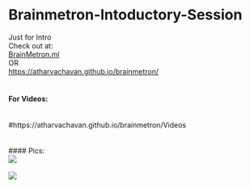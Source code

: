 # Brainmetron-Intoductory-Session
Just for Intro
<br>
Check out at: <br>
<a href="http://brainmetron.ml/">BrainMetron.ml</a>
<br> OR <br>
https://atharvachavan.github.io/brainmetron/
<br> <br>
#### For Videos:
<br>
#https://atharvachavan.github.io/brainmetron/Videos
<br><br><br>
#### Pics:
<br>

<img src="https://github.com/AtharvaChavan/brainmetron/assets/35627981/bf73d753-fa32-46fb-9dc1-6927711b0b4a" >
<br>
<br>

<img src="https://github.com/AtharvaChavan/brainmetron/assets/35627981/da319f70-4d86-4927-8d37-51b012f7e899" >
